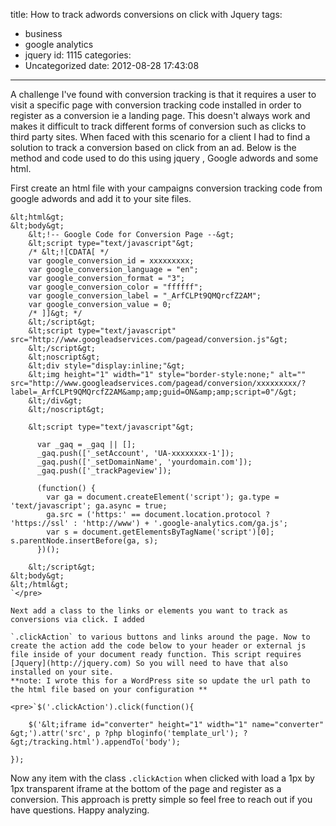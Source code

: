 title: How to track adwords conversions on click with Jquery
tags:
  - business
  - google analytics
  - jquery
id: 1115
categories:
  - Uncategorized
date: 2012-08-28 17:43:08
---

A challenge I've found with conversion tracking is that it requires a user to visit a specific page with conversion tracking code installed in order to register as a conversion ie a landing page. This doesn't always work and makes it difficult to track different forms of conversion such as clicks to third party sites. When faced with this scenario for a client I had to find a solution to track a conversion based on click from an ad. Below is the method and code used to do this using jquery , Google adwords and some html.

First create an html file with your campaigns conversion tracking code from google adwords and add it to your site files.

    &lt;html&gt;
    &lt;body&gt;
        &lt;!-- Google Code for Conversion Page --&gt;
        &lt;script type="text/javascript"&gt;
        /* &lt;![CDATA[ */
        var google_conversion_id = xxxxxxxxx;
        var google_conversion_language = "en";
        var google_conversion_format = "3";
        var google_conversion_color = "ffffff";
        var google_conversion_label = "_ArfCLPt9QMQrcfZ2AM";
        var google_conversion_value = 0;
        /* ]]&gt; */
        &lt;/script&gt;
        &lt;script type="text/javascript" src="http://www.googleadservices.com/pagead/conversion.js"&gt;
        &lt;/script&gt;
        &lt;noscript&gt;
        &lt;div style="display:inline;"&gt;
        &lt;img height="1" width="1" style="border-style:none;" alt="" src="http://www.googleadservices.com/pagead/conversion/xxxxxxxxx/?label=_ArfCLPt9QMQrcfZ2AM&amp;amp;guid=ON&amp;amp;script=0"/&gt;
        &lt;/div&gt;
        &lt;/noscript&gt;

        &lt;script type="text/javascript"&gt;

          var _gaq = _gaq || [];
          _gaq.push(['_setAccount', 'UA-xxxxxxxx-1']);
          _gaq.push(['_setDomainName', 'yourdomain.com']);
          _gaq.push(['_trackPageview']);

          (function() {
            var ga = document.createElement('script'); ga.type = 'text/javascript'; ga.async = true;
            ga.src = ('https:' == document.location.protocol ? 'https://ssl' : 'http://www') + '.google-analytics.com/ga.js';
            var s = document.getElementsByTagName('script')[0]; s.parentNode.insertBefore(ga, s);
          })();

        &lt;/script&gt;
    &lt;body&gt;
    &lt;/html&gt;
    `</pre>

    Next add a class to the links or elements you want to track as conversions via click. I added

    `.clickAction` to various buttons and links around the page. Now to create the action add the code below to your header or external js file inside of your document ready function. This script requires [Jquery](http://jquery.com) So you will need to have that also installed on your site. 
    **note: I wrote this for a WordPress site so update the url path to the html file based on your configuration **

    <pre>`$('.clickAction').click(function(){

        $('&lt;iframe id="converter" height="1" width="1" name="converter" &gt;').attr('src', p ?php bloginfo('template_url'); ?&gt;/tracking.html').appendTo('body');

    });

Now any item with the class `.clickAction` when clicked with load a 1px by 1px transparent iframe at the bottom of the page and register as a conversion. This approach is pretty simple so feel free to reach out if you have questions. Happy analyzing.